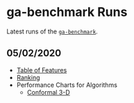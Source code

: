 # ga-benchmark Runs

Latest runs of the [`ga-benchmark`](https://github.com/ga-developers/ga-benchmark).

## 05/02/2020

- [Table of Features](https://ga-developers.github.io/ga-benchmark-runs/2020.02.05/table_of_features.html)
- [Ranking](https://ga-developers.github.io/ga-benchmark-runs/2020.02.05/ranking_1.html)
- Performance Charts for Algorithms
  - [Conformal 3-D](https://ga-developers.github.io/ga-benchmark-runs/2020.02.05/performance_charts_3.html)

